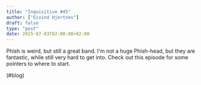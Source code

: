 ```yaml
---
title: "Inquisitive #45"
author: ["Eivind Hjertnes"]
draft: false
type: "post"
date: 2015-07-03T02:00:00+02:00
---
```


Phish is weird, but still a great band. I'm not a huge Phish-head, but
they are fantastic, while still very hard to get into. Check out this
episode for some pointers to where to start.

(#blog)
